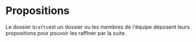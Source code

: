 # Propositions
Le dossier `Drafts`est un dossier ou les membres de l'équipe déposent leurs propositions pour pouvoir les raffiner par la suite. 